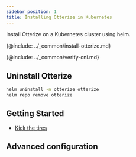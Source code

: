 ```yaml
---
sidebar_position: 1
title: Installing Otterize in Kubernetes
---
```


Install Otterize on a Kubernetes cluster using helm.


{@include: ../_common/install-otterize.md}

{@include: ../_common/verify-cni.md}

## Uninstall Otterize
```bash
helm uninstall -n otterize otterize
helm repo remove otterize
```

## Getting Started

- [Kick the tires](./kicking-the-tires)

## Advanced configuration
